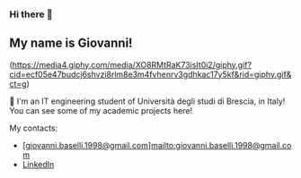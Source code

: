### Hi there 👋
## My name is Giovanni! 

(https://media4.giphy.com/media/XO8RMtRaK73isIt0i2/giphy.gif?cid=ecf05e47budcj6shvzi8rlm8e3m4fvhenrv3gdhkac17y5kf&rid=giphy.gif&ct=g)

🔭 I'm an IT engineering student of Università degli studi di Brescia, in Italy!
You can see some of my academic projects here!



My contacts:
* [giovanni.baselli.1998@gmail.com]<mailto:giovanni.baselli.1998@gmail.com>
* [LinkedIn](https://www.linkedin.com/in/giovannibaselli/)




<!--
**GiovanniBaselli9/GiovanniBaselli9** is a ✨ _special_ ✨ repository because its `README.md` (this file) appears on your GitHub profile.

Here are some ideas to get you started:

- 🔭 I’m currently working on ...
- 🌱 I’m currently learning ...
- 👯 I’m looking to collaborate on ...
- 🤔 I’m looking for help with ...
- 💬 Ask me about ...
- 📫 How to reach me: ...
- 😄 Pronouns: ...
- ⚡ Fun fact: ...
-->

